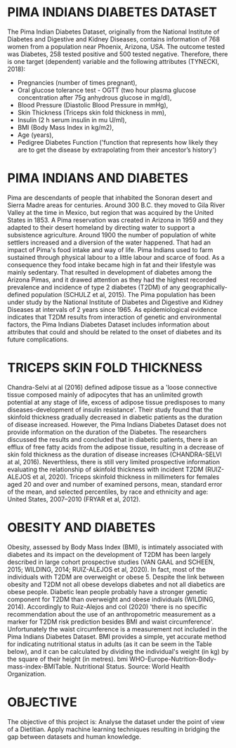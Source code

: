 # PIMA INDIANS DIABETES DATASET
The Pima Indian Diabetes Dataset, originally from the National Institute of Diabetes and Digestive and Kidney Diseases, contains information of 768 women from a population near Phoenix, Arizona, USA.
The outcome tested was Diabetes, 258 tested positive and 500 tested negative. Therefore, there is one target (dependent) variable and the following attributes (TYNECKI, 2018):
- Pregnancies (number of times pregnant),
- Oral glucose tolerance test - OGTT (two hour plasma glucose concentration after 75g anhydrous glucose in mg/dl),
- Blood Pressure (Diastolic Blood Pressure in mmHg),
- Skin Thickness (Triceps skin fold thickness in mm),
- Insulin (2 h serum insulin in mu U/ml),
- BMI (Body Mass Index in kg/m2),
- Age (years),
- Pedigree Diabetes Function ('function that represents how likely they are to get the disease by extrapolating from their ancestor’s history')
# PIMA INDIANS AND DIABETES
Pima are descendants of people that inhabited the Sonoran desert and Sierra Madre areas for centuries. Around 300 B.C. 
they moved to Gila River Valley at the time in Mexico, but region that was acquired by the United States in 1853. A Pima reservation was created in Arizona in 1959 and they adapted to their desert homeland by directing water to support a subsistence agriculture. Around 1900 the number of population of white settlers increased and a diversion of the water happened. That had an impact of Pima's food intake and way of life. Pima Indians used to farm sustained through physical labour to a little labour and scarce of food. As a consequence they food intake became high in fat and their lifestyle was mainly sedentary. That resulted in development of diabetes among the Arizona Pimas, and it drawed attention as they had the highest recorded prevalence and incidence of type 2 diabetes (T2DM) of any geographically-defined population (SCHULZ et al, 2015). The Pima population has been under study by the National Institute of Diabetes and Digestive and Kidney Diseases at intervals of 2 years since 1965. As epidemiological evidence indicates that T2DM results from interaction of genetic and environmental factors, the Pima Indians Diabetes Dataset includes information about attributes that could and should be related to the onset of diabetes and its future complications.
# TRICEPS SKIN FOLD THICKNESS
Chandra-Selvi at al (2016) defined adipose tissue as a 'loose connective tissue composed mainly of adipocytes that has an unlimited growth potential at any stage of life, excess of adipose tissue predisposes to many diseases-development of insulin resistance'. Their study found that the skinfold thickness gradually decreased in diabetic patients as the duration of disease increased. However, the Pima Indians Diabetes Dataset does not provide information on the duration of the Diabetes. The researchers discussed the results and concluded that in diabetic patients, there is an efflux of free fatty acids from the adipose tissue, resulting in a decrease of skin fold thickness as the duration of disease increases (CHANDRA-SELVI at al, 2016). Neverthless, there is still very limited prospective information evaluating the relationship of skinfold thickness with incident T2DM (RUIZ-ALEJOS et al, 2020). Triceps skinfold thickness in millimeters for females aged 20 and over and number of examined persons, mean, standard error of the mean, and selected percentiles, by race and ethnicity and age: United States, 2007–2010 (FRYAR et al, 2012).
# OBESITY AND DIABETES
Obesity, assessed by Body Mass Index (BMI), is intimately associated with diabetes and its impact on the development of T2DM has been largely described in large cohort prospective studies (VAN GAAL and SCHEEN, 2015; WILDING, 2014; RUIZ-ALEJOS et al, 2020). In fact, most of the individuals with T2DM are overweight or obese 5. Despite the link between obesity and T2DM not all obese develops diabetes and not all diabetics are obese people. Diabetic lean people probably have a stronger genetic component for T2DM than overweight and obese individuals (WILDING, 2014). Accordingly to Ruiz-Alejos and col (2020) 'there is no specific recommendation about the use of an anthropometric measurement as a marker for T2DM risk prediction besides BMI and waist circumference'. Unfortunately the waist circumference is a measurement not included in the Pima Indians Diabetes Dataset. BMI provides a simple, yet accurate method for indicating nutritional status in adults (as it can be seem in the Table below), and it can be calculated by dividing the individual's weight (in kg) by the square of their height (in metres). bmi WHO-Europe-Nutrition-Body-mass-index-BMITable. Nutritional Status. Source: World Health Organization.
# OBJECTIVE
The objective of this project is: Analyse the dataset under the point of view of a Dietitian. Apply machine learning techniques resulting in bridging the gap between datasets and human knowledge.
